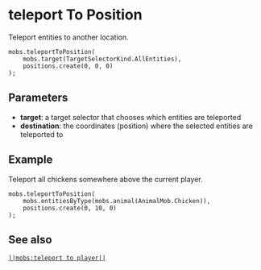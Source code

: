 # teleport To Position

Teleport entities to another location.

```sig
mobs.teleportToPosition(
    mobs.target(TargetSelectorKind.AllEntities),
    positions.create(0, 0, 0)
);
```

## Parameters

* **target**: a target selector that chooses which entities are teleported
* **destination**: the coordinates (position) where the selected entities are teleported to

## Example

Teleport all chickens somewhere above the current player.

```blocks
mobs.teleportToPosition(
    mobs.entitiesByType(mobs.animal(AnimalMob.Chicken)),
    positions.create(0, 10, 0)
);
```

## See also

[`||mobs:teleport to player||`](/reference/mobs/teleport-to-player)